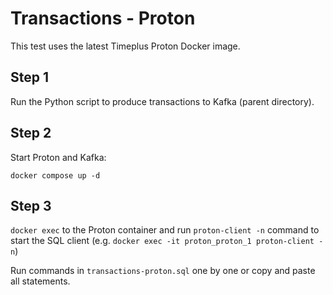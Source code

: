 # Transactions - Proton

This test uses the latest Timeplus Proton Docker image.

## Step 1

Run the Python script to produce transactions to Kafka (parent directory).

## Step 2

Start Proton and Kafka:

```
docker compose up -d
```

## Step 3

`docker exec` to the Proton container and run `proton-client -n` command to start the SQL client (e.g. ``docker exec -it proton_proton_1 proton-client -n``)

Run commands in `transactions-proton.sql` one by one or copy and paste all statements.
